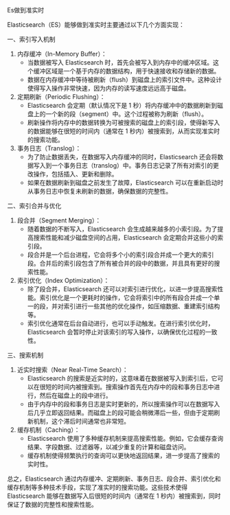 Es做到准实时

Elasticsearch（ES）能够做到准实时主要通过以下几个方面实现：

一、索引写入机制

1. 内存缓冲（In-Memory Buffer）：
    * 当数据被写入 Elasticsearch 时，首先会被写入到内存中的缓冲区域。这个缓冲区域是一个基于内存的数据结构，用于快速接收和存储新的数据。
    * 数据在内存缓冲中等待被刷新（flush）到磁盘上的索引文件中。这种设计使得写入操作非常快速，因为内存的读写速度远远高于磁盘。
2. 定期刷新（Periodic Flushing）：
    * Elasticsearch 会定期（默认情况下是 1 秒）将内存缓冲中的数据刷新到磁盘上的一个新的段（segment）中。这个过程被称为刷新（flush）。
    * 刷新操作将内存中的数据转换为可被搜索的磁盘上的索引段，使得新写入的数据能够在很短的时间内（通常在 1 秒内）被搜索到，从而实现准实时的搜索功能。
3. 事务日志（Translog）：
    * 为了防止数据丢失，在数据写入内存缓冲的同时，Elasticsearch 还会将数据写入到一个事务日志（translog）中。事务日志记录了所有对索引的更改操作，包括插入、更新和删除。
    * 如果在数据刷新到磁盘之前发生了故障，Elasticsearch 可以在重新启动时从事务日志中恢复未刷新的数据，确保数据的完整性。

二、索引合并与优化

1. 段合并（Segment Merging）：
    * 随着数据的不断写入，Elasticsearch 会生成越来越多的小索引段。为了提高搜索性能和减少磁盘空间的占用，Elasticsearch 会定期合并这些小的索引段。
    * 段合并是一个后台进程，它会将多个小的索引段合并成一个更大的索引段。合并后的索引段包含了所有被合并的段中的数据，并且具有更好的搜索性能。
2. 索引优化（Index Optimization）：
    * 除了段合并，Elasticsearch 还可以对索引进行优化，以进一步提高搜索性能。索引优化是一个更耗时的操作，它会将索引中的所有段合并成一个单一的段，并对索引进行一些其他的优化操作，如压缩数据、重建索引结构等。
    * 索引优化通常在后台自动进行，也可以手动触发。在进行索引优化时，Elasticsearch 会暂时停止对该索引的写入操作，以确保优化过程的一致性。

三、搜索机制

1. 近实时搜索（Near Real-Time Search）：
    * Elasticsearch 的搜索是近实时的，这意味着在数据被写入到索引后，它可以在很短的时间内被搜索到。搜索操作首先在内存中的段和事务日志中进行，然后在磁盘上的段中进行。
    * 由于内存中的段和事务日志是实时更新的，所以搜索操作可以在数据写入后几乎立即返回结果。而磁盘上的段可能会稍微滞后一些，但由于定期刷新机制，这个滞后时间通常也非常短。
2. 缓存机制（Caching）：
    * Elasticsearch 使用了多种缓存机制来提高搜索性能。例如，它会缓存查询结果、字段数据、过滤器等，以减少重复的计算和磁盘访问。
    * 缓存机制使得频繁执行的查询可以更快地返回结果，进一步提高了搜索的实时性。

总之，Elasticsearch 通过内存缓冲、定期刷新、事务日志、段合并、索引优化和缓存机制等多种技术手段，实现了准实时的搜索功能。这些技术使得 Elasticsearch 能够在数据写入后很短的时间内（通常在 1 秒内）被搜索到，同时保证了数据的完整性和搜索性能。

